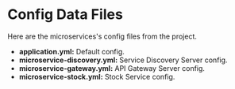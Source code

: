 # Config Data Files

Here are the microservices's config files from the project.

- **application.yml:** Default config.
- **microservice-discovery.yml:** Service Discovery Server config.
- **microservice-gateway.yml:** API Gateway Server config.
- **microservice-stock.yml:** Stock Service config.